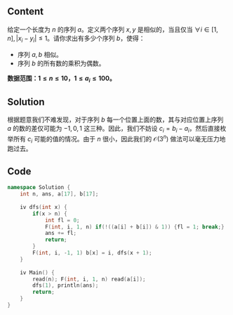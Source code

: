 ## Content
给定一个长度为 $n$ 的序列 $a$。定义两个序列 $x,y$ 是相似的，当且仅当 $\forall i\in[1,n],|x_i-y_i|\leqslant 1$。请你求出有多少个序列 $b$，使得：

- 序列 $a,b$ 相似。
- 序列 $b$ 的所有数的乘积为偶数。

**数据范围：$1\leqslant n\leqslant 10$，$1\leqslant a_i\leqslant 100$。**
## Solution
根据题意我们不难发现，对于序列 $b$ 每一个位置上面的数，其与对应位置上序列 $a$ 的数的差仅可能为 $-1,0,1$ 这三种。因此，我们不妨设 $c_i=b_i-a_i$，然后直接枚举所有 $c_i$ 可能的值的情况。由于 $n$ 很小，因此我们的 $\mathcal O(3^n)$ 做法可以毫无压力地跑过去。
## Code
```cpp
namespace Solution {
	int n, ans, a[17], b[17];
	
	iv dfs(int x) {
		if(x > n) {
			int fl = 0;
			F(int, i, 1, n) if(!((a[i] + b[i]) & 1)) {fl = 1; break;}
			ans += fl;
			return;
		}
		F(int, i, -1, 1) b[x] = i, dfs(x + 1);
	}
	
	iv Main() {
		read(n); F(int, i, 1, n) read(a[i]);
		dfs(1), println(ans);
		return;
	}
}
```